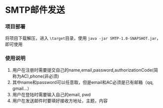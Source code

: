 # SMTP邮件发送

### 项目部署
将项目下载解压，进入 `\target`目录，使用 `java -jar SMTP-1.0-SNAPSHOT.jar`，即可使用

### 使用说明
   1. 用户在注册时需要提交自己的name,email,password,authorizationCode(简称为AC),phone(非必须)
   2. 其中name和password可以任意取，但是email和AC必须是已有邮箱（qq, gmail...）
   3. 用户在登陆时需要输入自己的email, pwd
   4. 用户在发送邮件时要填好接收方地址，主题，内容
